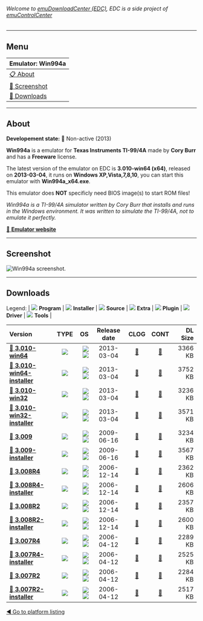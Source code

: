 ###### Welcome to [emuDownloadCenter (EDC)](https://github.com/PhoenixInteractiveNL/emuDownloadCenter/wiki/), EDC is a side project of [emuControlCenter](https://github.com/PhoenixInteractiveNL/emuControlCenter/wiki/)
***
## Menu
| **Emulator: Win994a** |
|:---------|
| [:clipboard: About](#about) |
| [:sunrise: Screenshot](#screenshot) |
| [:floppy_disk: Downloads](#downloads) |
***
## About
**Developement state:** :red_circle: Non-active (2013)

**Win994a** is a emulator for **Texas Instruments TI-99/4A** made by **Cory Burr** and has a **Freeware** license.

The latest version of the emulator on EDC is **3.010-win64 (x64)**, released on **2013-03-04**, it runs on **Windows XP,Vista,7,8,10**, you can start this emulator with **Win994a_x64.exe**.

This emulator does **NOT** specificly need BIOS image(s) to start ROM files!

_Win994a is a TI-99/4A simulator written by Cory Burr that installs and runs in the Windows environment.  It was written to simulate  the TI-99/4A, not to emulate it perfectly._

[:link: **Emulator website**](http://www.99er.net/win994a.shtml)
***
## Screenshot
![](https://raw.githubusercontent.com/PhoenixInteractiveNL/emuDownloadCenter/master/hooks/win994a/emulator_screen_01.jpg "Win994a screenshot.")
***
## Downloads
Legend:
| ![](https://raw.githubusercontent.com/wiki/PhoenixInteractiveNL/emuDownloadCenter/images_misc/icon_program_24.png) **Program** | 
![](https://raw.githubusercontent.com/wiki/PhoenixInteractiveNL/emuDownloadCenter/images_misc/icon_installer_24.png) **Installer** | 
![](https://raw.githubusercontent.com/wiki/PhoenixInteractiveNL/emuDownloadCenter/images_misc/icon_source_code_24.png) **Source** | 
![](https://raw.githubusercontent.com/wiki/PhoenixInteractiveNL/emuDownloadCenter/images_misc/icon_extra_24.png) **Extra** | 
![](https://raw.githubusercontent.com/wiki/PhoenixInteractiveNL/emuDownloadCenter/images_misc/icon_plugin_24.png) **Plugin** | 
![](https://raw.githubusercontent.com/wiki/PhoenixInteractiveNL/emuDownloadCenter/images_misc/icon_driver_24.png) **Driver** | 
![](https://raw.githubusercontent.com/wiki/PhoenixInteractiveNL/emuDownloadCenter/images_misc/icon_tool_24.png) **Tools** | 
 
| Version | TYPE | OS | Release date | CLOG | CONT | DL Size |
|:--------|:----:|---:|:------------:|:----:|:----:|--------:|
| [:floppy_disk: **3.010-win64**](https://github.com/PhoenixInteractiveNL/edc-repo0007/raw/master/win994a/3.010-win64.7z) | ![](https://raw.githubusercontent.com/wiki/PhoenixInteractiveNL/emuDownloadCenter/images_misc/icon_program_24.png) | ![](https://raw.githubusercontent.com/wiki/PhoenixInteractiveNL/emuDownloadCenter/images_misc/logo_windows_24.png)![](https://raw.githubusercontent.com/wiki/PhoenixInteractiveNL/emuDownloadCenter/images_misc/icon_64-bit_24.png) | 2013-03-04 | [:page_facing_up:](https://github.com/PhoenixInteractiveNL/edc-repo0007/blob/master/win994a/3.010-win64_changelog.txt) | [:mag_right:](https://github.com/PhoenixInteractiveNL/edc-repo0007/blob/master/win994a/3.010-win64_contents.txt) | 3366 KB |
| [:floppy_disk: **3.010-win64-installer**](https://github.com/PhoenixInteractiveNL/edc-repo0007/raw/master/win994a/3.010-win64-installer.7z) | ![](https://raw.githubusercontent.com/wiki/PhoenixInteractiveNL/emuDownloadCenter/images_misc/icon_installer_24.png) | ![](https://raw.githubusercontent.com/wiki/PhoenixInteractiveNL/emuDownloadCenter/images_misc/logo_windows_24.png)![](https://raw.githubusercontent.com/wiki/PhoenixInteractiveNL/emuDownloadCenter/images_misc/icon_64-bit_24.png) | 2013-03-04 | [:page_facing_up:](https://github.com/PhoenixInteractiveNL/edc-repo0007/blob/master/win994a/3.010-win64-installer_changelog.txt) | [:mag_right:](https://github.com/PhoenixInteractiveNL/edc-repo0007/blob/master/win994a/3.010-win64-installer_contents.txt) | 3752 KB |
| [:floppy_disk: **3.010-win32**](https://github.com/PhoenixInteractiveNL/edc-repo0007/raw/master/win994a/3.010-win32.7z) | ![](https://raw.githubusercontent.com/wiki/PhoenixInteractiveNL/emuDownloadCenter/images_misc/icon_program_24.png) | ![](https://raw.githubusercontent.com/wiki/PhoenixInteractiveNL/emuDownloadCenter/images_misc/logo_windows_24.png)![](https://raw.githubusercontent.com/wiki/PhoenixInteractiveNL/emuDownloadCenter/images_misc/icon_32-bit_24.png) | 2013-03-04 | [:page_facing_up:](https://github.com/PhoenixInteractiveNL/edc-repo0007/blob/master/win994a/3.010-win32_changelog.txt) | [:mag_right:](https://github.com/PhoenixInteractiveNL/edc-repo0007/blob/master/win994a/3.010-win32_contents.txt) | 3236 KB |
| [:floppy_disk: **3.010-win32-installer**](https://github.com/PhoenixInteractiveNL/edc-repo0007/raw/master/win994a/3.010-win32-installer.7z) | ![](https://raw.githubusercontent.com/wiki/PhoenixInteractiveNL/emuDownloadCenter/images_misc/icon_installer_24.png) | ![](https://raw.githubusercontent.com/wiki/PhoenixInteractiveNL/emuDownloadCenter/images_misc/logo_windows_24.png)![](https://raw.githubusercontent.com/wiki/PhoenixInteractiveNL/emuDownloadCenter/images_misc/icon_32-bit_24.png) | 2013-03-04 | [:page_facing_up:](https://github.com/PhoenixInteractiveNL/edc-repo0007/blob/master/win994a/3.010-win32-installer_changelog.txt) | [:mag_right:](https://github.com/PhoenixInteractiveNL/edc-repo0007/blob/master/win994a/3.010-win32-installer_contents.txt) | 3571 KB |
| [:floppy_disk: **3.009**](https://github.com/PhoenixInteractiveNL/edc-repo0007/raw/master/win994a/3.009.7z) | ![](https://raw.githubusercontent.com/wiki/PhoenixInteractiveNL/emuDownloadCenter/images_misc/icon_program_24.png) | ![](https://raw.githubusercontent.com/wiki/PhoenixInteractiveNL/emuDownloadCenter/images_misc/logo_windows_24.png)![](https://raw.githubusercontent.com/wiki/PhoenixInteractiveNL/emuDownloadCenter/images_misc/icon_32-bit_24.png) | 2009-06-16 | [:page_facing_up:](https://github.com/PhoenixInteractiveNL/edc-repo0007/blob/master/win994a/3.009_changelog.txt) | [:mag_right:](https://github.com/PhoenixInteractiveNL/edc-repo0007/blob/master/win994a/3.009_contents.txt) | 3234 KB |
| [:floppy_disk: **3.009-installer**](https://github.com/PhoenixInteractiveNL/edc-repo0007/raw/master/win994a/3.009-installer.7z) | ![](https://raw.githubusercontent.com/wiki/PhoenixInteractiveNL/emuDownloadCenter/images_misc/icon_installer_24.png) | ![](https://raw.githubusercontent.com/wiki/PhoenixInteractiveNL/emuDownloadCenter/images_misc/logo_windows_24.png)![](https://raw.githubusercontent.com/wiki/PhoenixInteractiveNL/emuDownloadCenter/images_misc/icon_32-bit_24.png) | 2009-06-16 | [:page_facing_up:](https://github.com/PhoenixInteractiveNL/edc-repo0007/blob/master/win994a/3.009-installer_changelog.txt) | [:mag_right:](https://github.com/PhoenixInteractiveNL/edc-repo0007/blob/master/win994a/3.009-installer_contents.txt) | 3567 KB |
| [:floppy_disk: **3.008R4**](https://github.com/PhoenixInteractiveNL/edc-repo0007/raw/master/win994a/3.008R4.7z) | ![](https://raw.githubusercontent.com/wiki/PhoenixInteractiveNL/emuDownloadCenter/images_misc/icon_program_24.png) | ![](https://raw.githubusercontent.com/wiki/PhoenixInteractiveNL/emuDownloadCenter/images_misc/logo_windows_24.png)![](https://raw.githubusercontent.com/wiki/PhoenixInteractiveNL/emuDownloadCenter/images_misc/icon_32-bit_24.png) | 2006-12-14 | [:page_facing_up:](https://github.com/PhoenixInteractiveNL/edc-repo0007/blob/master/win994a/3.008R4_changelog.txt) | [:mag_right:](https://github.com/PhoenixInteractiveNL/edc-repo0007/blob/master/win994a/3.008R4_contents.txt) | 2362 KB |
| [:floppy_disk: **3.008R4-installer**](https://github.com/PhoenixInteractiveNL/edc-repo0007/raw/master/win994a/3.008R4-installer.7z) | ![](https://raw.githubusercontent.com/wiki/PhoenixInteractiveNL/emuDownloadCenter/images_misc/icon_installer_24.png) | ![](https://raw.githubusercontent.com/wiki/PhoenixInteractiveNL/emuDownloadCenter/images_misc/logo_windows_24.png)![](https://raw.githubusercontent.com/wiki/PhoenixInteractiveNL/emuDownloadCenter/images_misc/icon_32-bit_24.png) | 2006-12-14 | [:page_facing_up:](https://github.com/PhoenixInteractiveNL/edc-repo0007/blob/master/win994a/3.008R4-installer_changelog.txt) | [:mag_right:](https://github.com/PhoenixInteractiveNL/edc-repo0007/blob/master/win994a/3.008R4-installer_contents.txt) | 2606 KB |
| [:floppy_disk: **3.008R2**](https://github.com/PhoenixInteractiveNL/edc-repo0007/raw/master/win994a/3.008R2.7z) | ![](https://raw.githubusercontent.com/wiki/PhoenixInteractiveNL/emuDownloadCenter/images_misc/icon_program_24.png) | ![](https://raw.githubusercontent.com/wiki/PhoenixInteractiveNL/emuDownloadCenter/images_misc/logo_windows_24.png)![](https://raw.githubusercontent.com/wiki/PhoenixInteractiveNL/emuDownloadCenter/images_misc/icon_32-bit_24.png) | 2006-12-14 | [:page_facing_up:](https://github.com/PhoenixInteractiveNL/edc-repo0007/blob/master/win994a/3.008R2_changelog.txt) | [:mag_right:](https://github.com/PhoenixInteractiveNL/edc-repo0007/blob/master/win994a/3.008R2_contents.txt) | 2357 KB |
| [:floppy_disk: **3.008R2-installer**](https://github.com/PhoenixInteractiveNL/edc-repo0007/raw/master/win994a/3.008R2-installer.7z) | ![](https://raw.githubusercontent.com/wiki/PhoenixInteractiveNL/emuDownloadCenter/images_misc/icon_installer_24.png) | ![](https://raw.githubusercontent.com/wiki/PhoenixInteractiveNL/emuDownloadCenter/images_misc/logo_windows_24.png)![](https://raw.githubusercontent.com/wiki/PhoenixInteractiveNL/emuDownloadCenter/images_misc/icon_32-bit_24.png) | 2006-12-14 | [:page_facing_up:](https://github.com/PhoenixInteractiveNL/edc-repo0007/blob/master/win994a/3.008R2-installer_changelog.txt) | [:mag_right:](https://github.com/PhoenixInteractiveNL/edc-repo0007/blob/master/win994a/3.008R2-installer_contents.txt) | 2600 KB |
| [:floppy_disk: **3.007R4**](https://github.com/PhoenixInteractiveNL/edc-repo0007/raw/master/win994a/3.007R4.7z) | ![](https://raw.githubusercontent.com/wiki/PhoenixInteractiveNL/emuDownloadCenter/images_misc/icon_program_24.png) | ![](https://raw.githubusercontent.com/wiki/PhoenixInteractiveNL/emuDownloadCenter/images_misc/logo_windows_24.png)![](https://raw.githubusercontent.com/wiki/PhoenixInteractiveNL/emuDownloadCenter/images_misc/icon_32-bit_24.png) | 2006-04-12 | [:page_facing_up:](https://github.com/PhoenixInteractiveNL/edc-repo0007/blob/master/win994a/3.007R4_changelog.txt) | [:mag_right:](https://github.com/PhoenixInteractiveNL/edc-repo0007/blob/master/win994a/3.007R4_contents.txt) | 2289 KB |
| [:floppy_disk: **3.007R4-installer**](https://github.com/PhoenixInteractiveNL/edc-repo0007/raw/master/win994a/3.007R4-installer.7z) | ![](https://raw.githubusercontent.com/wiki/PhoenixInteractiveNL/emuDownloadCenter/images_misc/icon_installer_24.png) | ![](https://raw.githubusercontent.com/wiki/PhoenixInteractiveNL/emuDownloadCenter/images_misc/logo_windows_24.png)![](https://raw.githubusercontent.com/wiki/PhoenixInteractiveNL/emuDownloadCenter/images_misc/icon_32-bit_24.png) | 2006-04-12 | [:page_facing_up:](https://github.com/PhoenixInteractiveNL/edc-repo0007/blob/master/win994a/3.007R4-installer_changelog.txt) | [:mag_right:](https://github.com/PhoenixInteractiveNL/edc-repo0007/blob/master/win994a/3.007R4-installer_contents.txt) | 2525 KB |
| [:floppy_disk: **3.007R2**](https://github.com/PhoenixInteractiveNL/edc-repo0007/raw/master/win994a/3.007R2.7z) | ![](https://raw.githubusercontent.com/wiki/PhoenixInteractiveNL/emuDownloadCenter/images_misc/icon_program_24.png) | ![](https://raw.githubusercontent.com/wiki/PhoenixInteractiveNL/emuDownloadCenter/images_misc/logo_windows_24.png)![](https://raw.githubusercontent.com/wiki/PhoenixInteractiveNL/emuDownloadCenter/images_misc/icon_32-bit_24.png) | 2006-04-12 | [:page_facing_up:](https://github.com/PhoenixInteractiveNL/edc-repo0007/blob/master/win994a/3.007R2_changelog.txt) | [:mag_right:](https://github.com/PhoenixInteractiveNL/edc-repo0007/blob/master/win994a/3.007R2_contents.txt) | 2284 KB |
| [:floppy_disk: **3.007R2-installer**](https://github.com/PhoenixInteractiveNL/edc-repo0007/raw/master/win994a/3.007R2-installer.7z) | ![](https://raw.githubusercontent.com/wiki/PhoenixInteractiveNL/emuDownloadCenter/images_misc/icon_installer_24.png) | ![](https://raw.githubusercontent.com/wiki/PhoenixInteractiveNL/emuDownloadCenter/images_misc/logo_windows_24.png)![](https://raw.githubusercontent.com/wiki/PhoenixInteractiveNL/emuDownloadCenter/images_misc/icon_32-bit_24.png) | 2006-04-12 | [:page_facing_up:](https://github.com/PhoenixInteractiveNL/edc-repo0007/blob/master/win994a/3.007R2-installer_changelog.txt) | [:mag_right:](https://github.com/PhoenixInteractiveNL/edc-repo0007/blob/master/win994a/3.007R2-installer_contents.txt) | 2517 KB |

[:arrow_backward: Go to platform listing](https://github.com/PhoenixInteractiveNL/emuDownloadCenter/wiki/EDC-Platform-List)
